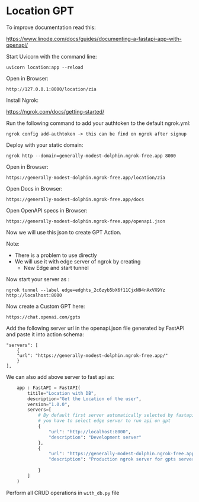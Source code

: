 # Location GPT

To improve documentation read this:

https://www.linode.com/docs/guides/documenting-a-fastapi-app-with-openapi/

Start Uvicorn with the command line:
    
    uvicorn location:app --reload

Open in Browser:

    http://127.0.0.1:8000/location/zia

Install Ngrok:

https://ngrok.com/docs/getting-started/

Run the following command to add your authtoken to the default ngrok.yml:

    ngrok config add-authtoken -> this can be find on ngrok after signup

Deploy with your static domain:

    ngrok http --domain=generally-modest-dolphin.ngrok-free.app 8000

Open in Browser:

    https://generally-modest-dolphin.ngrok-free.app/location/zia


Open Docs in Browser:

    https://generally-modest-dolphin.ngrok-free.app/docs

Open OpenAPI specs in Browser:

    https://generally-modest-dolphin.ngrok-free.app/openapi.json

Now we will use this json to create GPT Action.

Note: 
   * There is a problem to use directly 
   * We will use it with  edge server of ngrok by creating 
     * New Edge and start tunnel

Now start your server as :

    ngrok tunnel --label edge=edghts_2c6zyb5bX6f11CjxN94nAxVX9Yz http://localhost:8000
     

Now create a Custom GPT here:

    https://chat.openai.com/gpts

Add the following server url in the openapi.json file generated by FastAPI and paste it into action schema:

    "servers": [
        {
        "url": "https://generally-modest-dolphin.ngrok-free.app/"
        }
    ],

We can also add above server to fast api as:

```python
    app : FastAPI = FastAPI(
        titile="Location with DB",
        description="Get the Location of the user",
        version="1.0.0",
        servers=[
            # By default first server automatically selected by fastapi
            # you have to select edge server to run api on gpt
            {
                "url": "http://localhost:8000",
                "description": "Development server"
            },
            {
                "url": "https://generally-modest-dolphin.ngrok-free.app/",
                "description": "Production ngrok server for gpts server"
                
            }
        ]
    )
```

Perform all CRUD operations in `with_db.py` file


